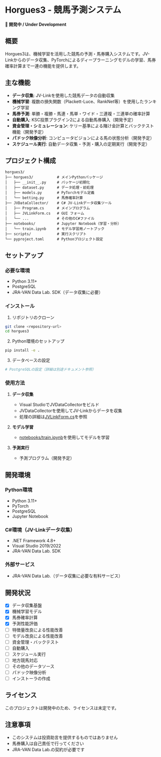 # Horgues3 - 競馬予測システム

**🚧 開発中 / Under Development**

## 概要

Horgues3は、機械学習を活用した競馬の予測・馬券購入システムです。JV-Linkからのデータ収集、PyTorchによるディープラーニングモデルの学習、馬券確率計算まで一連の機能を提供します。

## 主な機能

- **データ収集**: JV-Linkを使用した競馬データの自動収集
- **機械学習**: 複数の損失関数（Plackett-Luce、RankNet等）を使用したランキング学習
- **馬券予測**: 単勝・複勝・馬連・馬単・ワイド・三連複・三連単の確率計算
- **自動購入**: KSC投票プラグイン2による自動馬券購入（開発予定）
- **資金管理・シミュレーション**: ケリー基準による賭け金計算とバックテスト機能（開発予定）
- **パドック映像分析**: コンピュータビジョンによる馬の状態分析（開発予定）
- **スケジュール実行**: 自動データ収集・予測・購入の定期実行（開発予定）

## プロジェクト構成

```
horgues3/
├── horgues3/           # メインPythonパッケージ
│   ├── __init__.py     # パッケージ初期化
│   ├── dataset.py      # データ処理・前処理
│   ├── models.py       # PyTorchモデル定義
│   └── betting.py      # 馬券確率計算
├── JVDataCollector/    # C# JV-Linkデータ収集ツール
│   ├── Program.cs      # メインプログラム
│   ├── JVLinkForm.cs   # GUI フォーム
│   └── ...             # その他のC#ファイル
├── notebooks/          # Jupyter Notebook（学習・分析）
│   └── train.ipynb     # モデル学習用ノートブック
├── scripts/            # 実行スクリプト
└── pyproject.toml      # Pythonプロジェクト設定
```

## セットアップ

### 必要な環境
- Python 3.11+
- PostgreSQL
- JRA-VAN Data Lab. SDK（データ収集に必要）

### インストール

1. リポジトリのクローン
```bash
git clone <repository-url>
cd horgues3
```

2. Python環境のセットアップ
```bash
pip install -e .
```

3. データベースの設定
```bash
# PostgreSQLの設定（詳細は別途ドキュメント参照）
```

### 使用方法

1. **データ収集**
   - Visual StudioでJVDataCollectorをビルド
   - JVDataCollectorを使用してJV-Linkからデータを収集
   - 処理の詳細は[JVLinkForm.cs](JVDataCollector/JVLinkForm.cs)を参照

2. **モデル学習**
   - [notebooks/train.ipynb](notebooks/train.ipynb)を使用してモデルを学習

3. **予測実行**
   - 予測プログラム（開発予定）

## 開発環境

### Python環境
- Python 3.11+
- PyTorch
- PostgreSQL
- Jupyter Notebook

### C#環境（JV-Linkデータ収集）
- .NET Framework 4.8+
- Visual Studio 2019/2022
- JRA-VAN Data Lab. SDK

### 外部サービス
- JRA-VAN Data Lab.（データ収集に必要な有料サービス）

## 開発状況

- [x] データ収集基盤
- [x] 機械学習モデル
- [x] 馬券確率計算
- [x] 予測性能評価
- [ ] 特徴量改良による性能改善
- [ ] モデル改良による性能改善
- [ ] 資金管理・バックテスト
- [ ] 自動購入
- [ ] スケジュール実行
- [ ] 地方競馬対応
- [ ] その他のデータソース
- [ ] パドック映像分析
- [ ] インストーラの作成

## ライセンス

このプロジェクトは開発中のため、ライセンスは未定です。

## 注意事項

- このシステムは投資助言を提供するものではありません
- 馬券購入は自己責任で行ってください
- JRA-VAN Data Lab.の契約が必要です
